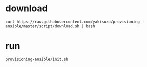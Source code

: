# download
`curl https://raw.githubusercontent.com/yakisuzu/provisioning-ansible/master/script/download.sh | bash`

# run
`provisioning-ansible/init.sh`
